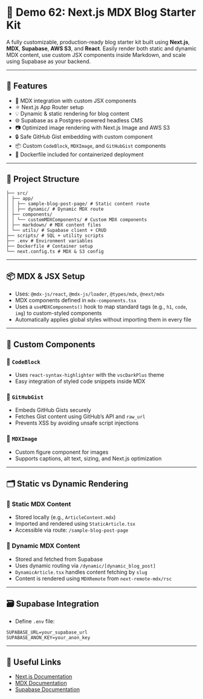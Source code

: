 # 📝 Demo 62: Next.js MDX Blog Starter Kit

A fully customizable, production-ready blog starter kit built using **Next.js**, **MDX**, **Supabase**, **AWS S3**, and **React**. Easily render both static and dynamic MDX content, use custom JSX components inside Markdown, and scale using Supabase as your backend.

---

## 🚀 Features

- 🔧 MDX integration with custom JSX components
- ⚛️ Next.js App Router setup
- 💡 Dynamic & static rendering for blog content
- 🌐 Supabase as a Postgres-powered headless CMS
- 📷 Optimized image rendering with Next.js Image and AWS S3
- 🔒 Safe GitHub Gist embedding with custom component
- 📦 Custom `CodeBlock`, `MDXImage`, and `GitHubGist` components
- 🐳 Dockerfile included for containerized deployment

---

## 📁 Project Structure
```
├── src/
│ ├── app/
│ │ ├── sample-blog-post-page/ # Static content route
│ │ ├── dynamic/ # Dynamic MDX route
│ ├── components/
│ │ └── customMDXComponents/ # Custom MDX components
│ ├── markdown/ # MDX content files
│ └── utils/ # Supabase client + CRUD
├── scripts/ # SQL + utility scripts
├── .env # Environment variables
├── Dockerfile # Container setup
└── next.config.ts # MDX & S3 config
```

---

## 📦 MDX & JSX Setup

- Uses: `@mdx-js/react`, `@mdx-js/loader`, `@types/mdx`, `@next/mdx`
- MDX components defined in `mdx-components.tsx`
- Uses a `useMDXComponents()` hook to map standard tags (e.g., `h1`, `code`, `img`) to custom-styled components
- Automatically applies global styles without importing them in every file

---

## 🧱 Custom Components

### 🔹 `CodeBlock`
- Uses `react-syntax-highlighter` with the `vscDarkPlus` theme
- Easy integration of styled code snippets inside MDX

### 🔹 `GitHubGist`
- Embeds GitHub Gists securely
- Fetches Gist content using GitHub’s API and `raw_url`
- Prevents XSS by avoiding unsafe script injections

### 🔹 `MDXImage`
- Custom figure component for images
- Supports captions, alt text, sizing, and Next.js optimization

---

## 🗂 Static vs Dynamic Rendering

### 📝 Static MDX Content

- Stored locally (e.g., `ArticleContent.mdx`)
- Imported and rendered using `StaticArticle.tsx`
- Accessible via route: `/sample-blog-post-page`

### 🔄 Dynamic MDX Content

- Stored and fetched from Supabase
- Uses dynamic routing via `/dynamic/[dynamic_blog_post]`
- `DynamicArticle.tsx` handles content fetching by `slug`
- Content is rendered using `MDXRemote` from `next-remote-mdx/rsc`

---

## 🗃 Supabase Integration

- Define `.env` file:
```env
SUPABASE_URL=your_supabase_url
SUPABASE_ANON_KEY=your_anon_key
```
---

## 🔗 Useful Links
- <a href="https://nextjs.org/docs/pages/guides/mdx">Next.js Documentation</a>
- <a href="https://mdxjs.com/docs/">MDX Documentation</a>
- <a href="https://supabase.com/docs">Supabase Documentation</a>